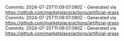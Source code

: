 Commits: 2024-07-25T11:09:07.090Z - Generated via https://github.com/marketplace/actions/artificial-grass
<br>
Commits: 2024-07-25T11:09:07.090Z - Generated via https://github.com/marketplace/actions/artificial-grass
<br>
Commits: 2024-07-25T11:09:07.090Z - Generated via https://github.com/marketplace/actions/artificial-grass
<br>
